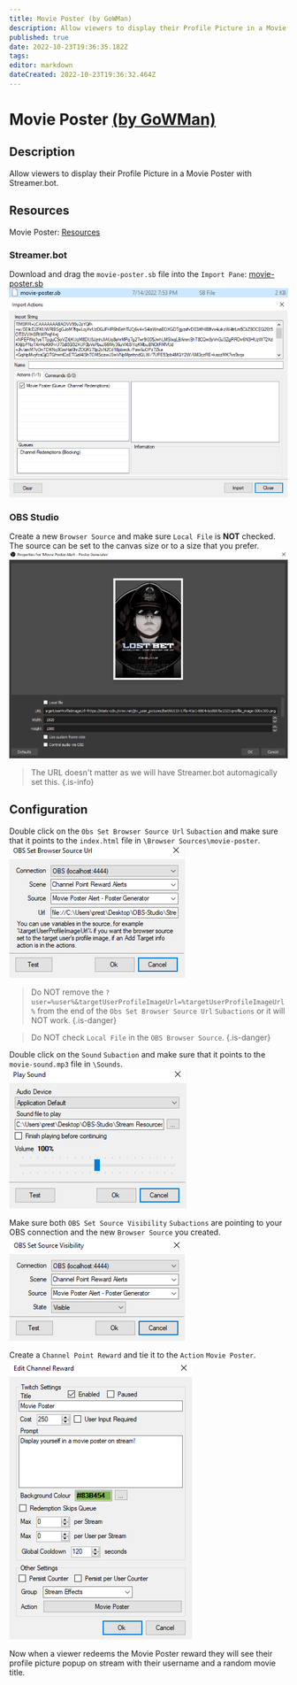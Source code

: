 ```yaml
---
title: Movie Poster (by GoWMan)
description: Allow viewers to display their Profile Picture in a Movie Poster with Streamer.bot.
published: true
date: 2022-10-23T19:36:35.182Z
tags: 
editor: markdown
dateCreated: 2022-10-23T19:36:32.464Z
---
```


# Movie Poster [(by GoWMan)](https://www.twitch.tv/gowman)

## Description
Allow viewers to display their Profile Picture in a Movie Poster with Streamer.bot.

## Resources
Movie Poster:  [Resources](/assets/movie-poster/files/movie-poster.zip)

### Streamer.bot
Download and drag the `movie-poster.sb` file into the `Import Pane`:
[movie-poster.sb](/assets/movie-poster/files/movie-poster.sb)
![movie-poster-sb-file](/assets/movie-poster/images/movie-poster-sb-file.png)
![movie-poster-import](/assets/movie-poster/images/movie-poster-import.png)

### OBS Studio
Create a new `Browser Source` and make sure `Local File` is **NOT** checked.
The source can be set to the canvas size or to a size that you prefer.
![movie-poster-browser-source](/assets/movie-poster/images/movie-poster-browser-source.png)
>The URL doesn't matter as we will have Streamer.bot automagically set this.
{.is-info}

## Configuration
Double click on the `Obs Set Browser Source Url` `Subaction` and make sure that it points to the `index.html` file in `\Browser Sources\movie-poster`.
![movie-poster-browser-source-url](/assets/movie-poster/images/movie-poster-browser-source-url.png)

>Do NOT remove the `?user=%user%&targetUserProfileImageUrl=%targetUserProfileImageUrl%` from the end of the `Obs Set Browser Source Url` `Subactions` or it will NOT work.
{.is-danger}

>Do NOT check `Local File` in the `OBS Browser Source`.
{.is-danger}

Double click on the `Sound` `Subaction` and make sure that it points to the `movie-sound.mp3` file in `\Sounds`.
![movie-poster-sound](/assets/movie-poster/images/movie-poster-sound.png)

Make sure both `OBS Set Source Visibility` `Subactions` are pointing to your OBS connection and the new `Browser Source` you created.
![movie-poster-source-visibility](/assets/movie-poster/images/movie-poster-source-visibility.png)

Create a `Channel Point Reward` and tie it to the `Action` `Movie Poster`.
![movie-poster-cpr](/assets/movie-poster/images/movie-poster-cpr.png)

Now when a viewer redeems the Movie Poster reward they will see their profile picture popup on stream with their username and a random movie title.